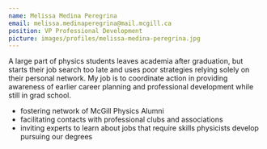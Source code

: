 ```yaml
---
name: Melissa Medina Peregrina
email: melissa.medinaperegrina@mail.mcgill.ca
position: VP Professional Development
picture: images/profiles/melissa-medina-peregrina.jpg
---
```


A large part of physics students leaves academia after graduation, but starts their job search too late and uses poor strategies relying solely on their personal network. My job is to coordinate action in  providing awareness of earlier career planning and professional development while still in grad school. 

* fostering network of McGill Physics Alumni
* facilitating contacts with professional clubs and associations
* inviting experts to learn about jobs that require skills physicists develop pursuing our degrees